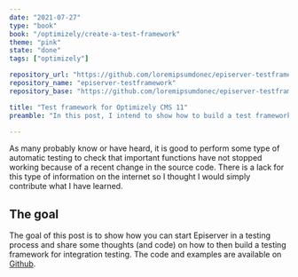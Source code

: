 ```yaml
---
date: "2021-07-27"
type: "book"
book: "/optimizely/create-a-test-framework"
theme: "pink"
state: "done"
tags: ["optimizely"]

repository_url: "https://github.com/loremipsumdonec/episerver-testframework"
repository_name: "episerver-testframework"
repository_base: "https://github.com/loremipsumdonec/episerver-testframework/blob/main/posts/create_a_test_framework"

title: "Test framework for Optimizely CMS 11"
preamble: "In this post, I intend to show how to build a test framework for Optimizely CMS and how to write different types of integration tests to check its implementation."

---
```


As many probably know or have heard, it is good to perform some type of automatic testing to check that important functions have not stopped working because of a recent change in the source code. There is a lack for this type of information on the internet so I thought I would simply contribute what I have learned.

##  The goal

 The goal of this post is to show how you can start Episerver in a testing process and share some thoughts (and code) on how to then build a testing framework for integration testing. The code and examples are available on [Github](https://github.com/loremipsumdonec/episerver-testframework).
